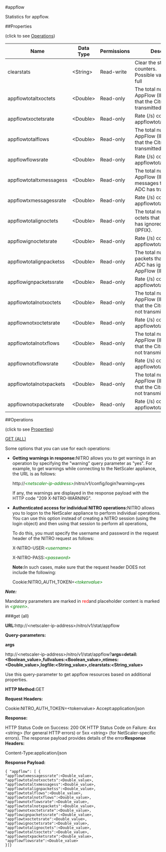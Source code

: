 #appflow

Statistics for appflow.


##Properties 
<span>(click to see [Operations](#opera))</span>


<table><thead><tr><th>Name</th><th>Data Type</th><th>Permissions</th><th>Description</th></tr></thead><tbody><tr><td>clearstats</td><td>&lt;String></td><td>Read-write</td><td>Clear the statsistics / counters.<br>Possible values = basic, full</td></tr><tr><td>appflowtotaltxoctets</td><td>&lt;Double></td><td>Read-only</td><td>The total number of AppFlow (IPFIX) octets that the Citrix ADC has transmitted.</td></tr><tr><td>appflowtxoctetsrate</td><td>&lt;Double></td><td>Read-only</td><td>Rate (/s) counter for appflowtotaltxoctets</td></tr><tr><td>appflowtotalflows</td><td>&lt;Double></td><td>Read-only</td><td>The total number of AppFlow (IPFIX) flows that the Citrix ADC has transmitted.</td></tr><tr><td>appflowflowsrate</td><td>&lt;Double></td><td>Read-only</td><td>Rate (/s) counter for appflowtotalflows</td></tr><tr><td>appflowtotaltxmessagess</td><td>&lt;Double></td><td>Read-only</td><td>The total number of AppFlow (IPFIX) messages that the Citrix ADC has transmitted.</td></tr><tr><td>appflowtxmessagessrate</td><td>&lt;Double></td><td>Read-only</td><td>Rate (/s) counter for appflowtotaltxmessagess</td></tr><tr><td>appflowtotalignoctets</td><td>&lt;Double></td><td>Read-only</td><td>The total number of octets that the Citrix ADC has ignored for AppFlow (IPFIX).</td></tr><tr><td>appflowignoctetsrate</td><td>&lt;Double></td><td>Read-only</td><td>Rate (/s) counter for appflowtotalignoctets</td></tr><tr><td>appflowtotalignpacketss</td><td>&lt;Double></td><td>Read-only</td><td>The total number of packets that the Citrix ADC has ignored for AppFlow (IPFIX).</td></tr><tr><td>appflowignpacketssrate</td><td>&lt;Double></td><td>Read-only</td><td>Rate (/s) counter for appflowtotalignpacketss</td></tr><tr><td>appflowtotalnotxoctets</td><td>&lt;Double></td><td>Read-only</td><td>The total number of AppFlow (IPFIX) octets that the Citrix ADC has not transmitted.</td></tr><tr><td>appflownotxoctetsrate</td><td>&lt;Double></td><td>Read-only</td><td>Rate (/s) counter for appflowtotalnotxoctets</td></tr><tr><td>appflowtotalnotxflows</td><td>&lt;Double></td><td>Read-only</td><td>The total number of AppFlow (IPFIX) flows that the Citrix ADC has not transmitted.</td></tr><tr><td>appflownotxflowsrate</td><td>&lt;Double></td><td>Read-only</td><td>Rate (/s) counter for appflowtotalnotxflows</td></tr><tr><td>appflowtotalnotxpackets</td><td>&lt;Double></td><td>Read-only</td><td>The total number of AppFlow (IPFIX) packets that the Citrix ADC has not transmitted.</td></tr><tr><td>appflownotxpacketsrate</td><td>&lt;Double></td><td>Read-only</td><td>Rate (/s) counter for appflowtotalnotxpackets</td></tr></tbody></table>
##Operations 
<span>(click to see [Properties](#prope))</span>


[GET (ALL)](#ge)


Some options that you can use for each operations:
<ul><li><p><b>Getting warnings in response:</b>NITRO allows you to get warnings in an operation by specifying the "warning" query parameter as "yes". For example, to get warnings while connecting to the NetScaler appliance, the URL is as follows:</p><p>http://<span style="color:green;font-style:italic;">&lt;netscaler-ip-address&gt;</span>/nitro/v1/config/login?warning=yes</p><p>If any, the warnings are displayed in the response payload with the HTTP code "209 X-NITRO-WARNING".</p></li><li><p><b>Authenticated access for individual NITRO operations:</b>NITRO allows you to logon to the NetScaler appliance to perform individual operations. You can use this option instead of creating a NITRO session (using the login object) and then using that session to perform all operations,</p><p>To do this, you must specify the username and password in the request header of the NITRO request as follows:</p><p>X-NITRO-USER:<span style="color:green;font-style:italic;">&lt;username&gt;</span></p><p>X-NITRO-PASS:<span style="color:green;font-style:italic;">&lt;password&gt;</span></p><p><b>Note:</b>In such cases, make sure that the request header DOES not include the following:</p><p>Cookie:NITRO_AUTH_TOKEN=<span style="color:green;font-style:italic;">&lt;tokenvalue&gt;</span></p></li></ul>



***Note:*** 
Mandatory parameters are marked in <span style="color:#FF0000;">red</span>and placeholder content is marked in <span style="color:green;font-style:italic">&lt;green&gt;</span>.

###get (all)



<b>URL:</b>http://&lt;netscaler-ip-address&gt;/nitro/v1/stat/appflow
<b>Query-parameters:</b>
<b>args</b>
http://&lt;netscaler-ip-address&gt;/nitro/v1/stat/appflow?<b>args=detail:&lt;Boolean_value&gt;,fullvalues:&lt;Boolean_value&gt;,ntimes:&lt;Double_value&gt;,logfile:&lt;String_value&gt;,clearstats:&lt;String_value&gt;</b>
Use this query-parameter to get appflow resources based on additional properties.



<b>HTTP Method:</b>GET
<b>Request Headers:</b>

Cookie:NITRO_AUTH_TOKEN=&lt;tokenvalue&gt;Accept:application/json

<b>Response:</b>
HTTP Status Code on Success: 200 OKHTTP Status Code on Failure: 4xx &lt;string&gt; (for general HTTP errors) or 5xx &lt;string&gt; (for NetScaler-specific errors). The response payload provides details of the error<b>Response Headers:</b>

Content-Type:application/json

<b>Response Payload: </b>```{ "appflow": [ {"appflowtxmessagessrate":<Double_value>,"appflowtotalnotxoctets":<Double_value>,"appflowtotaltxmessagess":<Double_value>,"appflowtotalignpacketss":<Double_value>,"appflowtotalflows":<Double_value>,"appflowtotalnotxflows":<Double_value>,"appflownotxflowsrate":<Double_value>,"appflowtotalnotxpackets":<Double_value>,"appflownotxoctetsrate":<Double_value>,"appflowignpacketssrate":<Double_value>,"appflowtxoctetsrate":<Double_value>,"appflowignoctetsrate":<Double_value>,"appflowtotalignoctets":<Double_value>,"appflowtotaltxoctets":<Double_value>,"appflownotxpacketsrate":<Double_value>,"appflowflowsrate":<Double_value>}]}```



